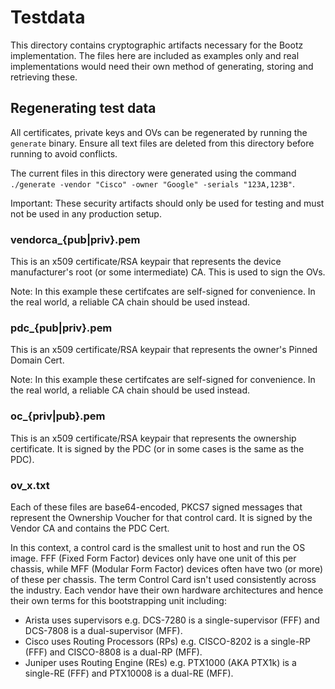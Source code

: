 # Testdata

This directory contains cryptographic artifacts necessary for the Bootz implementation. The files here are included as examples only and real implementations would need their own method of generating, storing and retrieving these.

## Regenerating test data

All certificates, private keys and OVs can be regenerated by running the `generate` binary. Ensure all text files are deleted from this directory before running to avoid conflicts.

The current files in this directory were generated using the command `./generate -vendor "Cisco" -owner "Google" -serials "123A,123B"`.

Important: These security artifacts should only be used for testing and must not be used in any production setup.

### vendorca_{pub|priv}.pem

This is an x509 certificate/RSA keypair that represents the device manufacturer's root (or some intermediate) CA. This is used to sign the OVs.

Note: In this example these certifcates are self-signed for convenience. In the real world, a reliable CA chain should be used instead.

### pdc_{pub|priv}.pem

This is an x509 certificate/RSA keypair that represents the owner's Pinned Domain Cert.

Note: In this example these certifcates are self-signed for convenience. In the real world, a reliable CA chain should be used instead.

### oc_{priv|pub}.pem

This is an x509 certificate/RSA keypair that represents the ownership certificate. It is signed by the PDC (or in some cases is the same as the PDC).

### ov_x.txt

Each of these files are base64-encoded, PKCS7 signed messages that represent the Ownership Voucher for that control card. It is signed by the Vendor CA and contains the PDC Cert.

In this context, a control card is the smallest unit to host and run the OS
image. FFF (Fixed Form Factor) devices only have one unit of this per
chassis, while MFF (Modular Form Factor) devices often have two (or more) of
these per chassis. The term Control Card isn't used consistently across the
industry. Each vendor have their own hardware architectures and hence their
own terms for this bootstrapping unit including:

- Arista uses supervisors e.g. DCS-7280 is a single-supervisor (FFF) and DCS-7808 is a dual-supervisor (MFF).
- Cisco uses Routing Processors (RPs) e.g. CISCO-8202 is a single-RP (FFF) and CISCO-8808 is a dual-RP (MFF).
- Juniper uses Routing Engine (REs) e.g. PTX1000 (AKA PTX1k) is a single-RE (FFF) and PTX10008 is a dual-RE (MFF).
